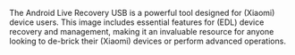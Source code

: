 The Android Live Recovery USB is a powerful tool designed for (Xiaomi) device users. This image includes essential features for (EDL) device recovery and management, making it an invaluable resource for anyone looking to de-brick their (Xiaomi) devices or perform advanced operations.
